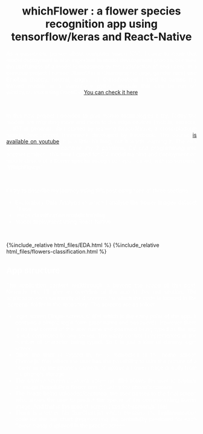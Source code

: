 <h1 style="color:'white'; text-align:center;"> whichFlower : a flower species recognition app using tensorflow/keras and React-Native </h1>

<p style="color:white; text-align:justify;">
  As a passionate person about computer vision (CV), I came to know that model deployment is also important in model development process because the usefulness of a model is measured by the satisfaction of end users. In a previous project I named DEmoClassi (Demographic (age, gender race) and Emotion (happy, neutral, angry, ...) Classification) I tried to turned my trained models in a standalone python module that can be run on windows/Linux using OpenCV. <a href="https://github.com/AlkaSaliss/DEmoClassi">You can check it here</a>.
</p>
<br>

<p style="color:white; text-align:justify;">
In this new project I decided to give mobile technologies a try. Today the models are migrating more and more to the edge devices (mobile, sensors, ... IOT in general). So I started by learning React-Native, a cross-platform mobile development framework developed by Facebook. The course <a href="https://www.youtube.com/playlist?list=PLhQjrBD2T382gdfveyad09Ierl_3Jh_wR">is available on youtube</a>, it is a little bit long, but it worth learning it.
The end goal for me was to combine my 2 passions, CV and programming into another project : this time I opted for CV model training and deployment on mobile device of a flower species recognition app I called, with no suspens,  `WhichFlower`.
</p>

<br>

<p style="color:white; text-align:justify;">
I'll try to describe my journey using this post composed of three sections : 

<ul style="color:white; text-align:justify;">
<li style="color:white; text-align:justify;"> Exploratory Data Analysis in which I analyse the flower images dataset I'll use </li>
<li style="color:white; text-align:justify;"> Image classification models training </li>
<li style="color:white; text-align:justify;"> Model deployment using React-Native </li>
</ul>
</p>
<br>

{%include_relative html_files/EDA.html %}
{%include_relative html_files/flowers-classification.html %}

<h2 style="color:white;">App structure</h2>
<p style="color:white; text-align:justify;">
The application content walkthrough is beyond the scope of this post. Nevertheless, I'll give an overview of the app in this last section.
The application consists mainly of 4 screens for which the code is located in the `screens` folder in the repository. The screens are as follow : <br>
  <ul style="color:white; text-align:justify;">
  <li style="color:white; text-align:justify;"> login screen (`login-screen.js` file) which is the entry point of the app. It contains a simple login form (user name and password). However there is no real control of the user name and passwod being typed as the app is not connected to any server. The eonly control I implemented is the number of character being typed. So it is just a kind of dummy login screen </li>
  
  <li style="color:white; text-align:justify;"> Once the user is logged in, he is redirected ot the home screen (`home.js` file) where the user has the possibility to take the picture of a flower using the phone's camera, or upload a flower image directly from his phone's storage </li>
  
  <li style="color:white; text-align:justify;"> The camera screen (`camera-screen.js` file) allows the user to capture an image (hopefully a flower one :) ) using the phone's camera </li>
  
  <li style="color:white; text-align:justify;"> The image being uploaded/captured, the user passes to the final screen whic allows the user to predict the specie of the corresponding flower image. And that is the predict screen (`predict-screen.js` file) </li>
  
  <li style="color:white; text-align:justify;"> There is another file (barChart.js) which contains the implementation code for the bar chart (representing the probability predcited  for each flower class) displayed in the predict screen </li>
  </ul>
</p>

